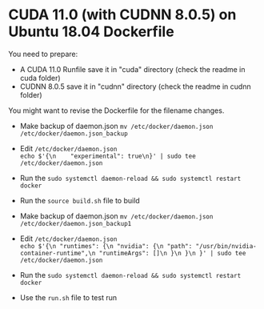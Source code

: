 # CUDA 11.0 (with CUDNN 8.0.5) on Ubuntu 18.04 Dockerfile

You need to prepare: 

* A CUDA 11.0 Runfile save it in "cuda" directory (check the readme in cuda folder)
* CUDNN 8.0.5 save it in "cudnn" directory (check the readme in cudnn folder)

You might want to revise the Dockerfile for the filename changes.

* Make backup of daemon.json
`mv /etc/docker/daemon.json /etc/docker/daemon.json_backup`
* Edit `/etc/docker/daemon.json`
\
`
echo $'{\n    "experimental": true\n}' | sudo tee /etc/docker/daemon.json
`
* Run the `sudo systemctl daemon-reload && sudo systemctl restart docker`
* Run the `source build.sh` file to build


* Make backup of daemon.json
`mv /etc/docker/daemon.json /etc/docker/daemon.json_backup1`
* Edit `/etc/docker/daemon.json`
\
`
echo $'{\n
    "runtimes": {\n
        "nvidia": {\n
            "path": "/usr/bin/nvidia-container-runtime",\n
            "runtimeArgs": []\n
        }\n
    }\n
}' | sudo tee /etc/docker/daemon.json
`
* Run the `sudo systemctl daemon-reload && sudo systemctl restart docker`
* Use the `run.sh` file to test run
